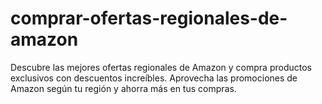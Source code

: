 # comprar-ofertas-regionales-de-amazon
Descubre las mejores ofertas regionales de Amazon y compra productos exclusivos con descuentos increíbles. Aprovecha las promociones de Amazon según tu región y ahorra más en tus compras.
